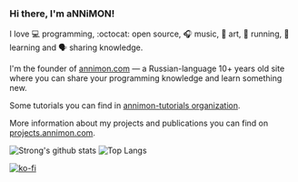 ### Hi there, I'm aNNiMON!

I love 💻 programming, :octocat: open source, :headphones: music, :art: art, :runner: running, :thinking: learning and :speaking_head: sharing knowledge.

I'm the founder of [annimon.com](https://annimon.com/) — a Russian-language 10+ years old site where you can share your programming knowledge and learn something new.

Some tutorials you can find in [annimon-tutorials organization](https://github.com/annimon-tutorials).

More information about my projects and publications you can find on [projects.annimon.com](https://projects.annimon.com/).

![Strong's github stats](https://github-readme-stats.vercel.app/api?username=aNNiMON&show_icons=true&count_private=true)
![Top Langs](https://github-readme-stats.vercel.app/api/top-langs/?username=aNNiMON&layout=compact)
<!-- - 🔭 I’m currently working on ...
- 🌱 I’m currently learning ...
- 👯 I’m looking to collaborate on ...
- 🤔 I’m looking for help with ...
- 💬 Ask me about ...
- 📫 How to reach me: ...
- 😄 Pronouns: ...
- ⚡ Fun fact: ... -->

[![ko-fi](https://www.ko-fi.com/img/githubbutton_sm.svg)](https://ko-fi.com/annimon)
